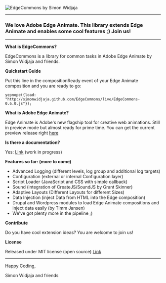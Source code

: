 ![EdgeCommons by Simon Widjaja](http://simonwidjaja.github.com/EdgeCommons/images/EdgeCommonsHeader.png)
***

### We love Adobe Edge Animate. This library extends Edge Animate and enables some cool features ;) Join us!

***

**What is EdgeCommons?**

EdgeCommons is a library for common tasks in Adobe Edge Animate by Simon Widjaja and friends.

**Quickstart Guide**

Put this line in the compositionReady event of your Edge Animate composition and you are ready to go:

``yepnope({load: "http://simonwidjaja.github.com/EdgeCommons/live/EdgeCommons-0.6.0.js"});``


**What is Adobe Edge Animate?**

Edge Animate is Adobe's new flagship tool for creative web animations. Still in preview mode but almost ready for prime time. You can get the current preview release right [here](http://labs.adobe.com/technologies/edge/)

**Is there a documentation?**

Yes: [Link](http://simonwidjaja.github.com/EdgeCommons/doc/) (work in progress)

**Features so far: (more to come)**

- Advanced Logging (different levels, log group and additional log targets)
- Configuration (external or internal Configuration layer)
- Script Loader (JavaScript and CSS with simple callback)
- Sound (integration of CreateJS/SoundJS by Grant Skinner)
- Adaptive Layouts (Different Layouts for different Sizes)
- Data Injection (inject Data from HTML into the Edge composition)
- Drupal and Wordpress modules to load Edge Animate compositions and inject data easily (by Timm Jansen)
- We've got plenty more in the pipeline ;) 

**Contribute**

Do you have cool extension ideas? You are welcome to join us!

**License**

Released under MIT license (open source)
[Link](http://www.opensource.org/licenses/mit-license.html)

***

Happy Coding,

Simon Widjaja and friends